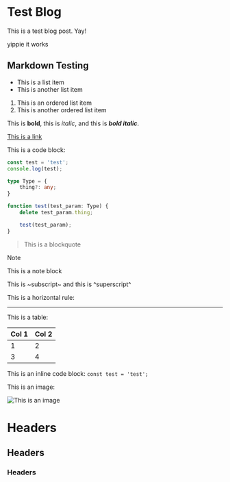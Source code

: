 # Test Blog

This is a test blog post. Yay!

yippie it works

## Markdown Testing

- This is a list item
- This is another list item

1. This is an ordered list item
2. This is another ordered list item

This is **bold**, this is *italic*, and this is ***bold italic***.

[This is a link](https://www.google.com)

This is a code block:

```ts
const test = 'test';
console.log(test);

type Type = {
    thing?: any;
}

function test(test_param: Type) {
    delete test_param.thing;

    test(test_param);
}
```

> This is a blockquote

> [!NOTE]
> This is a note block

This is ~subscript~ and this is ^superscript^

This is a horizontal rule:

---

This is a table:

| Col 1 | Col 2 |
|-------|-------|
| 1     | 2     |
| 3     | 4     |

This is an inline code block: `const test = 'test';`

This is an image:

![This is an image](https://pbs.twimg.com/media/GgYaMMTXUAA218q?format=jpg&name=small)

# Headers
## Headers
### Headers